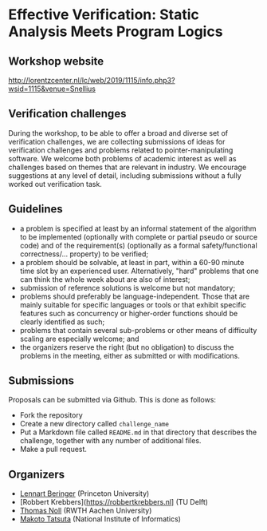 # Effective Verification: Static Analysis Meets Program Logics 

## Workshop website

http://lorentzcenter.nl/lc/web/2019/1115/info.php3?wsid=1115&venue=Snellius

## Verification challenges

During the workshop, to be able to offer a broad and diverse set of
verification challenges, we are collecting submissions of ideas for
verification challenges and problems related to pointer-manipulating
software. We welcome both problems of academic interest as well as
challenges based on themes that are relevant in industry. We encourage
suggestions at any level of detail, including submissions without a
fully worked out verification task.

## Guidelines

- a problem is specified at least by an informal statement of the
  algorithm to be implemented (optionally with complete or partial pseudo
  or source code) and of the requirement(s) (optionally as a formal
  safety/functional correctness/... property) to be verified;
- a problem should be solvable, at least in part, within a 60-90 minute
  time slot by an experienced user. Alternatively, "hard" problems that
  one can think the whole week about are also of interest;
- submission of reference solutions is welcome but not mandatory;
- problems should preferably be language-independent. Those that are
  mainly suitable for specific languages or tools or that exhibit specific
  features such as concurrency or higher-order functions should be clearly
  identified as such;
- problems that contain several sub-problems or other means of
  difficulty scaling are especially welcome; and
- the organizers reserve the right (but no obligation) to discuss the
  problems in the meeting, either as submitted or with modifications.

## Submissions

Proposals can be submitted via Github. This is done as follows:

- Fork the repository
- Create a new directory called `challenge_name`
- Put a Markdown file called `README.md` in that directory that describes
  the challenge, together with any number of additional files.
- Make a pull request.

## Organizers

- [Lennart Beringer](https://www.cs.princeton.edu/~eberinge/) (Princeton University)
- [Robbert Krebbers](https://robbertkrebbers.nl] (TU Delft)
- [Thomas Noll](https://moves.rwth-aachen.de/people/noll/) (RWTH Aachen University)
- [Makoto Tatsuta](http://research.nii.ac.jp/~tatsuta/index-e.html) (National Institute of Informatics)
  


